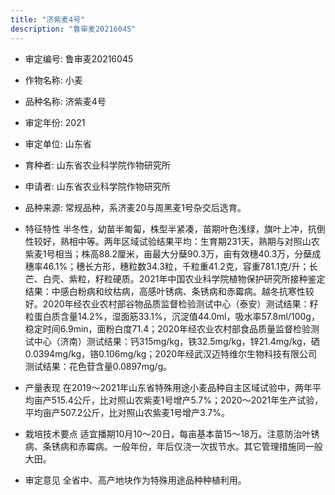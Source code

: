 ```yaml
---
title: "济紫麦4号"
description: "鲁审麦20216045"
---
```

* 审定编号:  鲁审麦20216045

*  作物名称:  小麦

*  品种名称:  济紫麦4号

*  审定年份:  2021

*  审定单位:  山东省

* 育种者:  山东省农业科学院作物研究所

*  申请者:  山东省农业科学院作物研究所

*  品种来源:  常规品种，系济麦20与周黑麦1号杂交后选育。

*  特征特性
半冬性，幼苗半匍匐，株型半紧凑，苗期叶色浅绿，旗叶上冲，抗倒性较好，熟相中等。两年区域试验结果平均：生育期231天，熟期与对照山农紫麦1号相当；株高88.2厘米，亩最大分蘖90.3万，亩有效穗40.3万，分蘖成穗率46.1%；穗长方形，穗粒数34.3粒，千粒重41.2克，容重781.1克/升；长芒、白壳、紫粒，籽粒硬质。2021年中国农业科学院植物保护研究所接种鉴定结果：中感白粉病和纹枯病，高感叶锈病、条锈病和赤霉病。越冬抗寒性较好。2020年经农业农村部谷物品质监督检验测试中心（泰安）测试结果：籽粒蛋白质含量14.2%，湿面筋33.1%，沉淀值44.0ml，吸水率57.8ml/100g，稳定时间6.9min，面粉白度71.4；2020年经农业农村部食品质量监督检验测试中心（济南）测试结果：钙315mg/kg，铁32.5mg/kg，锌21.4mg/kg，硒0.0394mg/kg，铬0.106mg/kg；2020年经武汉迈特维尔生物科技有限公司测试结果：花色苷含量0.0897mg/g。

*  产量表现
在2019～2021年山东省特殊用途小麦品种自主区域试验中，两年平均亩产515.4公斤，比对照山农紫麦1号增产5.7%；2020～2021年生产试验，平均亩产507.2公斤，比对照山农紫麦1号增产3.7%。

*  栽培技术要点
适宜播期10月10～20日，每亩基本苗15～18万。注意防治叶锈病、条锈病和赤霉病。一般年份，年后仅浇一次拔节水。其它管理措施同一般大田。

*  审定意见
全省中、高产地块作为特殊用途品种种植利用。
